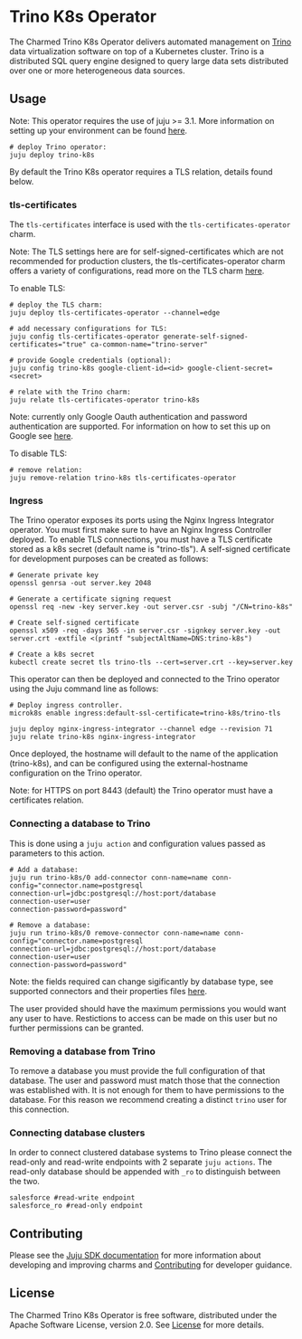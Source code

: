 # Trino K8s Operator
The Charmed Trino K8s Operator delivers automated management on [Trino](https://trino.io/) data virtualization software on top of a Kubernetes cluster. Trino is a distributed SQL query engine designed to query large data sets distributed over one or more heterogeneous data sources.

## Usage
Note: This operator requires the use of juju >= 3.1. More information on setting up your environment can be found [here](CONTRIBUTING.md).

```
# deploy Trino operator:
juju deploy trino-k8s
```
By default the Trino K8s operator requires a TLS relation, details found below.

### tls-certificates
The `tls-certificates` interface is used with the `tls-certificates-operator` charm. 

Note: The TLS settings here are for self-signed-certificates which are not recommended for production clusters, the tls-certificates-operator charm offers a variety of configurations, read more on the TLS charm [here](https://charmhub.io/tls-certificates-operator).

To enable TLS: 
```
# deploy the TLS charm:
juju deploy tls-certificates-operator --channel=edge

# add necessary configurations for TLS:
juju config tls-certificates-operator generate-self-signed-certificates="true" ca-common-name="trino-server"

# provide Google credentials (optional):
juju config trino-k8s google-client-id=<id> google-client-secret=<secret>

# relate with the Trino charm:
juju relate tls-certificates-operator trino-k8s
```
Note: currently only Google Oauth authentication and password authentication are supported.
For information on how to set this up on Google see [here](https://developers.google.com/identity/protocols/oauth2).

To disable TLS:
```
# remove relation:
juju remove-relation trino-k8s tls-certificates-operator
```

### Ingress
The Trino operator exposes its ports using the Nginx Ingress Integrator operator. You must first make sure to have an Nginx Ingress Controller deployed. To enable TLS connections, you must have a TLS certificate stored as a k8s secret (default name is "trino-tls"). A self-signed certificate for development purposes can be created as follows:

```
# Generate private key
openssl genrsa -out server.key 2048

# Generate a certificate signing request
openssl req -new -key server.key -out server.csr -subj "/CN=trino-k8s"

# Create self-signed certificate
openssl x509 -req -days 365 -in server.csr -signkey server.key -out server.crt -extfile <(printf "subjectAltName=DNS:trino-k8s")

# Create a k8s secret
kubectl create secret tls trino-tls --cert=server.crt --key=server.key
```
This operator can then be deployed and connected to the Trino operator using the Juju command line as follows:

```
# Deploy ingress controller.
microk8s enable ingress:default-ssl-certificate=trino-k8s/trino-tls

juju deploy nginx-ingress-integrator --channel edge --revision 71
juju relate trino-k8s nginx-ingress-integrator
```

Once deployed, the hostname will default to the name of the application (trino-k8s), and can be configured using the external-hostname configuration on the Trino operator.

Note: for HTTPS on port 8443 (default) the Trino operator must have a certificates relation.

### Connecting a database to Trino
This is done using a `juju action` and configuration values passed as parameters to this action. 
```
# Add a database:
juju run trino-k8s/0 add-connector conn-name=name conn-config="connector.name=postgresql
connection-url=jdbc:postgresql://host:port/database
connection-user=user
connection-password=password"

# Remove a database:
juju run trino-k8s/0 remove-connector conn-name=name conn-config="connector.name=postgresql
connection-url=jdbc:postgresql://host:port/database
connection-user=user
connection-password=password"

```
Note: the fields required can change sigificantly by database type, see supported connectors and their properties files [here](https://trino.io/docs/current/connector.html). 

The user provided should have the maximum permissions you would want any user to have. Restictions to access can be made on this user but no further permissions can be granted.

### Removing a database from Trino
To remove a database you must provide the full configuration of that database. The user and password must match those that the connection was established with. It is not enough for them to have permissions to the database. For this reason we recommend creating a distinct `trino` user for this connection.

### Connecting database clusters
In order to connect clustered database systems to Trino please connect the read-only and read-write endpoints with 2 separate `juju actions`. The read-only database should be appended with `_ro` to distinguish between the two. 
```
salesforce #read-write endpoint
salesforce_ro #read-only endpoint
```

## Contributing
Please see the [Juju SDK documentation](https://juju.is/docs/sdk) for more information about developing and improving charms and [Contributing](CONTRIBUTING.md) for developer guidance.

## License
The Charmed Trino K8s Operator is free software, distributed under the Apache Software License, version 2.0. See [License](LICENSE) for more details. 
